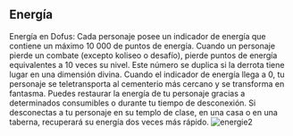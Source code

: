 ## Energía
Energía en Dofus: Cada personaje posee un indicador de energía que contiene un máximo 10 000 de puntos de energía. Cuando un personaje pierde un combate (excepto koliseo o desafío), pierde puntos de energía equivalentes a 10 veces su nivel. Este número se duplica si la derrota tiene lugar en una dimensión divina. Cuando el indicador de energía llega a 0, tu personaje se teletransporta al cementerio más cercano y se transforma en fantasma.
Puedes restaurar la energía de tu personaje gracias a determinados consumibles o durante tu tiempo de desconexión. Si desconectas a tu personaje en su templo de clase, en una casa o en una taberna, recuperará su energía dos veces más rápido.
![energie2](https://media.discordapp.net/attachments/1107006154426560682/1107007941518827640/energie2-200x200.png)